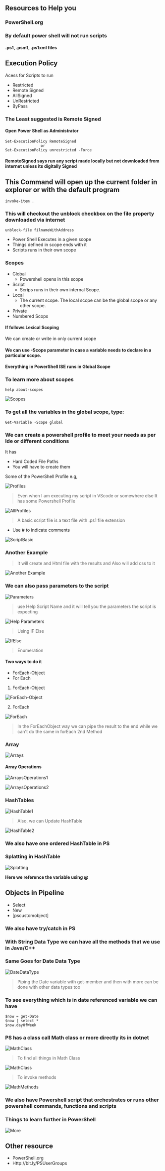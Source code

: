 ## Resources to Help you

### PowerShell.org

### By default power shell will not run scripts

#### .ps1, .psm1, .ps1xml files

## Execution Policy

Acess for Scripts to run

- Restricted
- Remote Signed
- AllSigned
- UnRestricted
- ByPass

### The Least suggested is Remote Signed

#### Open Power Shell as Administrator

```
Set-ExecutionPolicy RemoteSigned
                or
Set-ExecutionPolicy unrestricted -Force
```

#### RemoteSigned says run any script made locally but not downloaded from internet unless its digitally Signed

## This Command will open up the current folder in explorer or with the default program

```
invoke-item .
```

### This will checkout the unblock checkbox on the file property downloaded via internet

```
unblock-file filnameWithAddress
```

- Power Shell Executes in a given scope
- Things defined in scope ends with it
- Scripts runs in their own scope

### Scopes

- Global
  - Powershell opens in this scope
- Script
  - Scrips runs in their own internal Scope.
- Local
  - The current scope. The local scope can be the global scope or any other scope.
- Private
- Numbered Scops

#### If follows Lexical Scoping

We can create or write in only current scope

#### We can use -Scope parameter in case a variable needs to declare in a particular scope.

#### Everything in PowerShell ISE runs in Global Scope

### To learn more about scopes

```
help about-scopes
```

![Scopes](Images/Scopes.jpg)

### To get all the variables in the global scope, type:

```
Get-Variable -Scope global
```

### We can create a powershell profile to meet your needs as per Ide or different conditions

It has

- Hard Coded File Paths
- You will have to create them

Some of the PowerShell Profile e.g,

![Profiles](Images/Profiles.jpg)

> Even when I am executing my script in VScode or somewhere else It has some Powershell Profile

![AllProfiles](Images/AllProfiles.jpg)

> A basic script file is a text file with .ps1 file extension

- Use # to indicate comments

![ScriptBasic](Images/ScriptBasic.jpg)

### Another Example

> It will create and Html file with the results and Also will add css to it

![Another Example](Images/AnotherExample.png)

### We can also pass parameters to the script

![Parameters](Images/Parameters.png)

> use Help Script Name and it will tell you the parameters the script is expecting

![Help Parameters](Images/helpParameters.png)

> Using IF Else

![IfElse](Images/IfElse.png)

> Enumeration

#### Two ways to do it

- ForEach-Object
- For Each

1. ForEach-Object

![ForEach-Object](Images/ForEachObject.png)

2. ForEach

![ForEach](Images/ForEach.png)

> In the ForEachObject way we can pipe the result to the end while we can't do the same in forEach 2nd Method

### Array

![Arrays](Images/Arrays.jpg)

#### Array Operations

![ArraysOperations1](Images/ArraysOperations1.png)

![ArraysOperations2](Images/ArraysOperations2.png)

### HashTables

![HashTable1](Images/HashTable1.png)

> Also, we can Update HashTable

![HashTable2](Images/HashTable2.png)

### We also have one ordered HashTable in PS

### Splatting in HashTable

![Splatting](Images/splatting.png)

**Here we reference the variable using @**

## Objects in Pipeline

- Select
- New
- [pscustomobject]

### We also have try/catch in PS

### With String Data Type we can have all the methods that we use in Java/C++

### Same Goes for Date Data Type

![DateDataType](Images/DateDataType.png)

> Piping the Date variable with get-member and then with more can be done with other data types too

### To see everything which is in date referenced variable we can have

```
$now = get-Date
$now | select *
$now.dayOfWeek
```

### PS has a class call Math class or more directly its in dotnet

![MathClass](Images/MathClass.png)

> To find all things in Math Class

![MathClass](Images/MathMore.png)

> To invoke methods

![MathMethods](Images/MathMethods.png)

### We also have Powershell script that orchestrates or runs other powershell commands, functions and scripts

### Things to learn further in PowerShell

![More](Images/More.png)

## Other resource
- PowerShell.org
- Http://bit.ly/PSUserGroups


